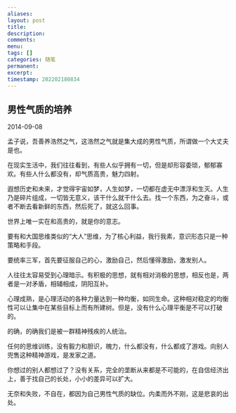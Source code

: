 ```yaml
---
aliases: 
layout: post
title: 
description: 
comments: 
menu: 
tags: []
categories: 随笔
permanent: 
excerpt: 
timestamp: 202202180834
---
```

## 男性气质的培养
2014-09-08 

孟子说，吾善养浩然之气，这浩然之气就是集大成的男性气质，所谓做一个大丈夫是也。

在现实生活中，我们往往看到，有些人似乎拥有一切，但是却形容委琐，郁郁寡欢。有些人什么都没有，却气质高贵，魅力四射。

遐想历史和未来，才觉得宇宙如梦，人生如梦，一切都在虚无中漂浮和生灭。人生乃是碎片组成，一切皆无意义，该干什么就干什么去。找一个东西，为之奋斗，或者不断去看新鲜的东西，然后死了，就这么回事。

世界上唯一实在和高贵的，就是你的意志。

要有和大国思维类似的“大人”思维，为了核心利益，我行我素，意识形态只是一种策略和手段。

要统率三军，首先要征服自己的心，激励自己，然后懂得激励，激发别人。

人往往太容易受到心理暗示。有积极的思想，就有相对消极的思想，相反也是，两者是一对矛盾，相辅相成，阴阳互补。

心理成熟，是心理活动的各种力量达到一种均衡，如同生命。这种相对稳定的均衡性可以让集中在某些目标上而有所建树。但是，没有什么心理平衡是不可以打破的。

的确，的确我们是被一群精神残疾的人统治。

任何的思维训练，没有毅力和胆识，魄力，什么都没有，什么都成了游戏。向别人兜售这种精神游戏，是发家之道。

你想过的别人都想过了？没有关系，完全的垄断从来都是不可能的，在自信经济出上，善于找自己的长处，小小的差异可以扩大。

无奈和失败，不自在，都因为自己男性气质的缺位。内柔而外不刚，这是悲哀的出处。